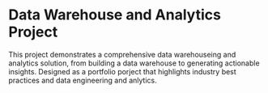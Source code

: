 # Data Warehouse and Analytics Project
This project demonstrates a comprehensive data warehouseing and analytics solution, from building a data warehouse to generating actionable insights. Designed as a portfolio porject that highlights  industry best practices and data engineering and anlytics.

